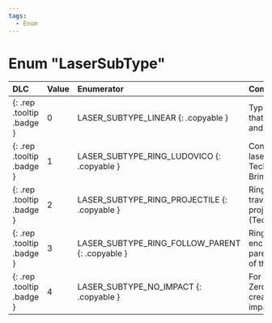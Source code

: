 ```yaml
---
tags:
  - Enum
---
```

# Enum "LaserSubType"
|DLC|Value|Enumerator|Comment|
|:--|:--|:--|:--|
|[ ](#){: .rep .tooltip .badge }|0 |LASER_SUBTYPE_LINEAR {: .copyable } |Typical laser that has a start and end point.|
|[ ](#){: .rep .tooltip .badge }|1 |LASER_SUBTYPE_RING_LUDOVICO {: .copyable } |Controlled ring laser a la Tech+Ludovico, Brim+Ludovico|
|[ ](#){: .rep .tooltip .badge }|2 |LASER_SUBTYPE_RING_PROJECTILE {: .copyable } |Ring laser that travels like a projectile (Technology X)|
|[ ](#){: .rep .tooltip .badge }|3 |LASER_SUBTYPE_RING_FOLLOW_PARENT {: .copyable } |Ring lasers that encircle their parents (Maw of the Void)|
|[ ](#){: .rep .tooltip .badge }|4 |LASER_SUBTYPE_NO_IMPACT {: .copyable } |For Technology Zero, doesn't create an impact|
